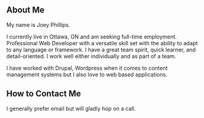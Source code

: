 
## About Me

My name is Joey Phillips.

I currently live in Ottawa, ON and am seeking full-time employment. Professional Web Developer with a versatile skill set with the ability to adapt to any language or framework. I have a great team spirit, quick learner, and detail-oriented. I work well either individually and as part of a team.

I have worked with Drupal, Wordpress when it comes to content management systems but I also love to web based applications.

## How to Contact Me

I generally prefer email but will gladly hop on a call.

<!---
Jophillips/Jophillips is a ✨ special ✨ repository because its `README.md` (this file) appears on your GitHub profile.
You can click the Preview link to take a look at your changes.
--->
